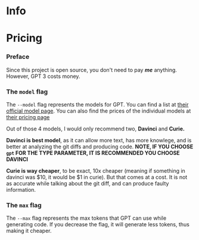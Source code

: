 # Info

# Pricing

### Preface

Since this project is open source, you don't need to pay ***me*** anything. However, GPT 3 costs money.


### The `model` flag

The `--model` flag represents the models for GPT. You can find a list at [their official model page]([https://platform.openai.com/docs/models/gpt-3](https://platform.openai.com/docs/models/gpt-3)). You can also find the prices of the individual models at [their pricing page]([https://openai.com/api/pricing](https://openai.com/api/pricing/))

Out of those 4 models, I would only recommend two, **Davinci** and **Curie.**

**Davinci is best model**, as it can allow more text, has more knowlege, and is better at analyzing the git diffs and producing code. **NOTE, IF YOU CHOOSE `gpt` FOR THE TYPE PARAMETER, IT IS RECOMMENDED YOU CHOOSE DAVINCI**

**Curie is way cheaper**, to be exact, 10x cheaper (meaning if something in davinci was $10, it would be $1 in curie). But that comes at a cost. It is not as accurate while talking about the git diff, and can produce faulty information.

### The `max` flag

The `--max` flag represents the max tokens that GPT can use while generating code. If you decrease the flag, it will generate less tokens, thus making it cheaper.


